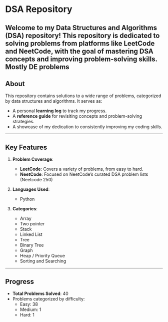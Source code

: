 # **DSA Repository**

Welcome to my **Data Structures and Algorithms (DSA)** repository! This repository is dedicated to solving problems from platforms like **LeetCode** and **NeetCode**, with the goal of mastering DSA concepts and improving problem-solving skills.
Mostly DE problems
---

## **About**
This repository contains solutions to a wide range of problems, categorized by data structures and algorithms. It serves as:
- A personal **learning log** to track my progress.
- A **reference guide** for revisiting concepts and problem-solving strategies.
- A showcase of my dedication to consistently improving my coding skills.

---

## **Key Features**
1. **Problem Coverage**:
   - **LeetCode**: Covers a variety of problems, from easy to hard.
   - **NeetCode**: Focused on NeetCode’s curated DSA problem lists (Neetcode 250)

2. **Languages Used**:
   - Python

3. **Categories**:
   - Array
   - Two pointer
   - Stack
   - Linked List
   - Tree
   - Binary  Tree
   - Graph
   - Heap / Priority Queue
   - Sorting and Searching

---

## **Progress**
- **Total Problems Solved**: 40
- Problems categorized by difficulty:
  - Easy: 38
  - Medium: 1
  - Hard: 1
